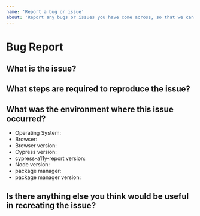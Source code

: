 ```yaml
---
name: 'Report a bug or issue'
about: 'Report any bugs or issues you have come across, so that we can fix it.'
---
```


# Bug Report

<!--
Thanks for wanting to report an issue.

In order for the issue to be resolved as quickly as possible please provide as detailed information as possible.

Use the following headings as a guide.
-->

## What is the issue?

<!-- Provide a detailed description of what the issue is, including what you
expected to happen as well as what actually happened.
-->

## What steps are required to reproduce the issue?

<!--
If possible, include all steps required to recreate the issue whilst using an incognito/private browsing window.
This will help to rule out any differences introduced via user installed extensions.
-->

## What was the environment where this issue occurred?

<!--
Include the following as a minimum e.g.
* Operating System: macOS Sonoma 14.6.1
* Browser: Firefox
* Browser version: 130.0.1
*
* Cypress version: 13.5.0
* cypress-a11y-report version: 0.2.0
* Node version: v20.17.0
* package manager: pnpm
* package manager version: 9.11.0
-->

- Operating System:
- Browser:
- Browser version:
- Cypress version:
- cypress-a11y-report version:
- Node version:
- package manager:
- package manager version:

## Is there anything else you think would be useful in recreating the issue?

<!--
  Screenshots, logs, repository link, supporting information etc
-->
